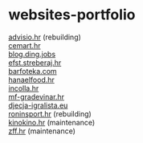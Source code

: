 # websites-portfolio
[advisio.hr](https://advisio.hr/) (rebuilding)<br/>
[cemart.hr](https://cemart.hr/)<br/>
[blog.ding.jobs](https://blog.ding.jobs/)<br/>
[efst.streberaj.hr](https://efst.streberaj.hr/)<br/>
[barfoteka.com](http://barfoteka.com/)<br/>
[hanaelfood.hr](https://hanaelfood.hr/)<br/>
[incolla.hr](https://incolla.hr/)<br/>
[mf-gradevinar.hr](https://mf-gradevinar.hr/)<br/>
[djecja-igralista.eu](https://djecja-igralista.eu/)<br/>
[roninsport.hr](http://roninsport.hr/) (rebuilding)<br/>
[kinokino.hr](https://kinokino.hr/) (maintenance)<br/>
[zff.hr](https://zff.hr/) (maintenance)
